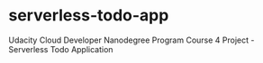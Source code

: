 # serverless-todo-app
Udacity Cloud Developer Nanodegree Program Course 4 Project - Serverless Todo Application

